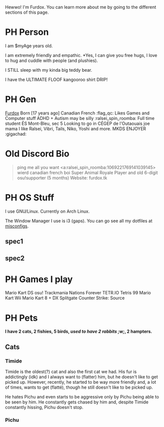 Hewwo! I'm Furdox. You can learn more about me by going to the different sections of this page.

# PH Person
I am $myAge years old.

I am extremely friendly and empathic. *Yes, I can give you free hugs, I love to hug and cuddle with people (and plushies).

I STILL sleep with my kinda big teddy bear.

I have the ULTIMATE FLOOF kangooroo shirt DRIP!

# PH Gen

[Furdox](http://furdox.tk)
Born [17 years ago]
Canadian French :flag_qc:
Likes Games and Computer stuff
ADHD + Autism
may be silly :ralsei_spin_roomba:
Full time student
ÉS Mont-Bleu, sec 5
Looking to go in CÉGEP de l'Outaouais
joe mama
I like Ralsei, Vibri, Tails, Niko, Yoshi and more.
MKDS ENJOYER :gigachad:

# Old Discord Bio
> ping me all you want <a:ralsei_spin_roomba:1069221769141039145>
> wierd canadian french boi
> Super Animal Royale Player and old 6-digit osu!supporter (5 months) 
> Website: furdox.tk

# PH OS Stuff

I use GNU/Linux. Currently on Arch Linux.

The Window Manager I use is i3 (gaps). You can go see all my dotfiles at [misconfigs](http://github.com/furdox/miscconfigs/).

## spec1

## spec2

# PH Games I play

Mario Kart DS
osu!
Trackmania Nations Forever
TETR.IO
Tetris 99
Mario Kart Wii
Mario Kart 8 + DX
Splitgate
Counter Strike: Source

# PH Pets

**I have 2 cats, 2 fishies, 5 birds, *****used to have 2 rabbits ;w;*****, 2 hampters.**

##  Cats

### Timide

Timide is the oldest(?) cat and also the first cat we had.
His fur is addictingly (idk) and I always want to (flatter) him,
but he doesn't like to get picked up. However, recently,
he started to be way more friendly and, a lot of times,
wants to get (flatté), though he still doesn't like to be picked up.

He hates Pichu and even starts to be aggressive only by Pichu being able to be seen by him.
He constantly gets chased by him and, despite Timide constantly hissing,
Pichu doesn't stop.

### Pichu
